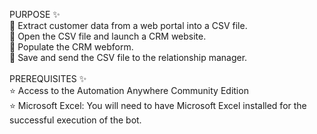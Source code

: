 PURPOSE ✨ <br>
🌟 Extract customer data from a web portal into a CSV file.<br>
🌟 Open the CSV file and launch a CRM website. <br>
🌟 Populate the CRM webform. <br>
🌟 Save and send the CSV file to the relationship manager. <br>
<br>
PREREQUISITES ✨<br>
 ⭐ Access to the Automation Anywhere Community Edition <br>
 ⭐ Microsoft Excel: You will need to have Microsoft Excel installed for the successful execution of the bot.
 
